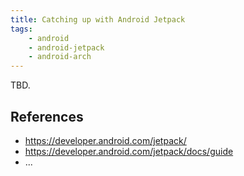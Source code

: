 ```yaml
---
title: Catching up with Android Jetpack
tags:
    - android
    - android-jetpack
    - android-arch
---
```


TBD.

References
----------
- https://developer.android.com/jetpack/
- https://developer.android.com/jetpack/docs/guide
- ...

